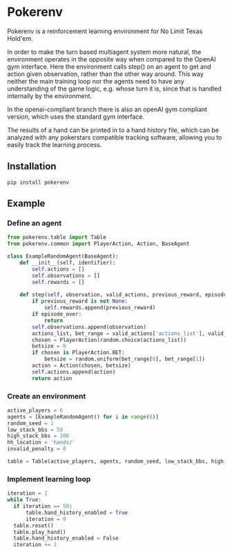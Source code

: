 # Pokerenv
Pokerenv is a reinforcement learning environment for No Limit Texas Hold'em. 

In order to make the turn based multiagent system more natural, the environment operates in the opposite way when compared to the OpenAI gym interface. 
Here the environment calls step() on an agent to get and action given observation, rather than the other way around.
This way neither the main training loop nor the agents need to have any understanding of the game logic, e.g. whose turn it is, since that is handled internally by the environment.

In the openai-compliant branch there is also an openAI gym compliant version, which uses the standard gym interface.

The results of a hand can be printed in to a hand history file, which can be analyzed with any pokerstars compatible tracking software, allowing you to easily track the learning process.

## Installation
```shell
pip install pokerenv
```

## Example

### Define an agent

```python
from pokerenv.table import Table
from pokerenv.common import PlayerAction, Action, BaseAgent

class ExampleRandomAgent(BaseAgent):
    def __init__(self, identifier):
        self.actions = []
        self.observations = []
        self.rewards = []
    
    def step(self, observation, valid_actions, previous_reward, episode_over):
        if previous_reward is not None:
            self.rewards.append(previous_reward)
        if episode_over:
            return
        self.observations.append(observation)
        actions_list, bet_range = valid_actions['actions_list'], valid_actions['bet_range']
        chosen = PlayerAction(random.choice(actions_list))
        betsize = 0
        if chosen is PlayerAction.BET:
            betsize = random.uniform(bet_range[0], bet_range[1])
        action = Action(chosen, betsize)
        self.actions.append(action)
        return action
```


### Create an environment
```python
active_players = 6
agents = [ExampleRandomAgent() for i in range(6)]
random_seed = 1
low_stack_bbs = 50
high_stack_bbs = 200
hh_location = 'hands/'
invalid_penalty = 0

table = Table(active_players, agents, random_seed, low_stack_bbs, high_stack_bbs, hh_location, invalid_penalty)
```

### Implement learning loop
```python
iteration = 1
while True:
  if iteration == 50:
      table.hand_history_enabled = True
      iteration = 0
  table.reset()
  table.play_hand()
  table.hand_history_enabled = False
  iteration += 1
  
```
